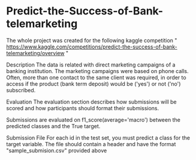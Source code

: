 # Predict-the-Success-of-Bank-telemarketing

The whole project was created for the following kaggle competition " https://www.kaggle.com/competitions/predict-the-success-of-bank-telemarketing/overview "

Description
The data is related with direct marketing campaigns of a banking institution. The marketing campaigns were based on phone calls. Often, more than one contact to the same client was required, in order to access if the product (bank term deposit) would be ('yes') or not ('no') subscribed.

Evaluation
The evaluation section describes how submissions will be scored and how participants should format their submissions.

Submissions are evaluated on f1_score(average='macro') between the predicted classes and the True target.

Submission File
For each id in the test set, you must predict a class for the target variable. The file should contain a header and have the format "sample_submision.csv" provided above
